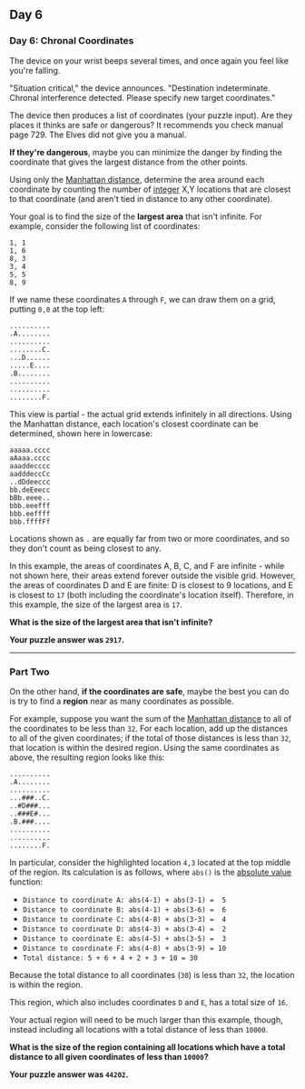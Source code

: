 ## Day 6

### Day 6: Chronal Coordinates

The device on your wrist beeps several times, and once again you feel like you're falling.

"Situation critical," the device announces. "Destination indeterminate. Chronal interference
detected. Please specify new target coordinates."

The device then produces a list of coordinates (your puzzle input). Are they places it 
thinks are safe or dangerous? It recommends you check manual page 729. The Elves 
did not give you a manual.

**If they're dangerous**, maybe you can minimize the danger by finding the coordinate 
that gives the largest distance from the other points.

Using only the [Manhattan distance](https://en.wikipedia.org/wiki/Taxicab_geometry), 
determine the area around each coordinate by counting the number of 
[integer](https://en.wikipedia.org/wiki/Integer) X,Y locations that are closest to that 
coordinate (and aren't tied in distance to any other coordinate).

Your goal is to find the size of the **largest area** that isn't infinite. For example, consider 
the following list of coordinates:

```
1, 1
1, 6
8, 3
3, 4
5, 5
8, 9
```

If we name these coordinates `A` through `F`, we can draw them on a grid, putting 
`0,0` at the top left:

```
..........
.A........
..........
........C.
...D......
.....E....
.B........
..........
..........
........F.
```

This view is partial - the actual grid extends infinitely in all directions. Using the 
Manhattan distance, each location's closest coordinate can be determined, shown 
here in lowercase:

```
aaaaa.cccc
aAaaa.cccc
aaaddecccc
aadddeccCc
..dDdeeccc
bb.deEeecc
bBb.eeee..
bbb.eeefff
bbb.eeffff
bbb.ffffFf
```

Locations shown as `.` are equally far from two or more coordinates, and so they 
don't count as being closest to any.

In this example, the areas of coordinates A, B, C, and F are infinite - while not shown 
here, their areas extend forever outside the visible grid. However, the areas of coordinates 
D and E are finite: D is closest to 9 locations, and E is closest to `17` (both including the 
coordinate's location itself). Therefore, in this example, the size of the largest area is `17`.

**What is the size of the largest area that isn't infinite?**

**Your puzzle answer was `2917`.**

----

### Part Two

On the other hand, **if the coordinates are safe**, maybe the best you can do is try to find 
a **region** near as many coordinates as possible.

For example, suppose you want the sum of the 
[Manhattan distance](https://en.wikipedia.org/wiki/Taxicab_geometry) to all of the coordinates 
to be less than `32`. For each location, add up the distances to all of the given coordinates; 
if the total of those distances is less than `32`, that location is within the desired region. 
Using the same coordinates as above, the resulting region looks like this:

```
..........
.A........
..........
...###..C.
..#D###...
..###E#...
.B.###....
..........
..........
........F.
```

In particular, consider the highlighted location `4,3` located at the top middle of the 
region. Its calculation is as follows, where `abs()` is the 
[absolute value](https://en.wikipedia.org/wiki/Absolute_value) function:

- `Distance to coordinate A: abs(4-1) + abs(3-1) =  5`
- `Distance to coordinate B: abs(4-1) + abs(3-6) =  6`
- `Distance to coordinate C: abs(4-8) + abs(3-3) =  4`
- `Distance to coordinate D: abs(4-3) + abs(3-4) =  2`
- `Distance to coordinate E: abs(4-5) + abs(3-5) =  3`
- `Distance to coordinate F: abs(4-8) + abs(3-9) = 10`
- `Total distance: 5 + 6 + 4 + 2 + 3 + 10 = 30`

Because the total distance to all coordinates (`30`) is less than `32`, the location is 
within the region.

This region, which also includes coordinates `D` and `E`, has a total size of `16`.

Your actual region will need to be much larger than this example, though, instead 
including all locations with a total distance of less than `10000`.

**What is the size of the region containing all locations which have a total distance 
to all given coordinates of less than `10000`?**

**Your puzzle answer was `44202`.**
